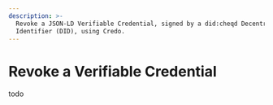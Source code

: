```yaml
---
description: >-
  Revoke a JSON-LD Verifiable Credential, signed by a did:cheqd Decentralized
  Identifier (DID), using Credo.
---
```


# Revoke a Verifiable Credential

todo
